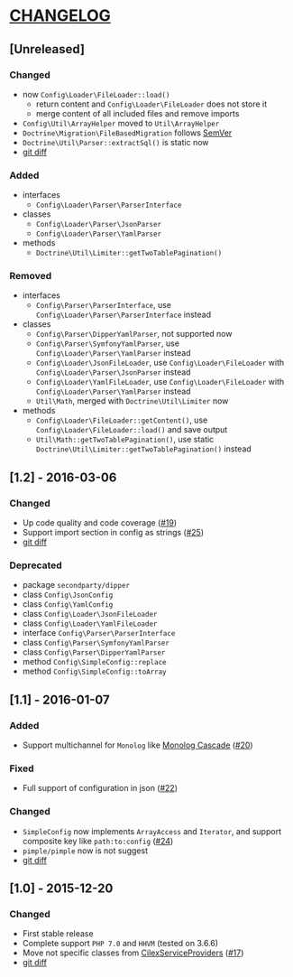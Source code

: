 [CHANGELOG](http://keepachangelog.com)
======================================

## [Unreleased]
### Changed
- now `Config\Loader\FileLoader::load()`
  - return content and `Config\Loader\FileLoader` does not store it
  - merge content of all included files and remove imports
- `Config\Util\ArrayHelper` moved to `Util\ArrayHelper`
- `Doctrine\Migration\FileBasedMigration` follows [SemVer](http://semver.org)
- `Doctrine\Util\Parser::extractSql()` is static now
- [git diff](/../../compare/1.2...master)

### Added
- interfaces
  - `Config\Loader\Parser\ParserInterface`
- classes
  - `Config\Loader\Parser\JsonParser`
  - `Config\Loader\Parser\YamlParser`
- methods
  - `Doctrine\Util\Limiter::getTwoTablePagination()`

### Removed
- interfaces
  - `Config\Parser\ParserInterface`, use `Config\Loader\Parser\ParserInterface` instead
- classes
  - `Config\Parser\DipperYamlParser`, not supported now
  - `Config\Parser\SymfonyYamlParser`, use `Config\Loader\Parser\YamlParser` instead
  - `Config\Loader\JsonFileLoader`, use `Config\Loader\FileLoader` with `Config\Loader\Parser\JsonParser` instead
  - `Config\Loader\YamlFileLoader`, use `Config\Loader\FileLoader` with `Config\Loader\Parser\YamlParser` instead
  - `Util\Math`, merged with `Doctrine\Util\Limiter` now
- methods
  - `Config\Loader\FileLoader::getContent()`, use `Config\Loader\FileLoader::load()` and save output
  - `Util\Math::getTwoTablePagination()`, use static `Doctrine\Util\Limiter::getTwoTablePagination()` instead

## [1.2] - 2016-03-06
### Changed
- Up code quality and code coverage ([#19](../../issues/19))
- Support import section in config as strings ([#25](../../issues/25))
- [git diff](/../../compare/1.1...1.2)

### Deprecated
- package `secondparty/dipper`
- class `Config\JsonConfig`
- class `Config\YamlConfig`
- class `Config\Loader\JsonFileLoader`
- class `Config\Loader\YamlFileLoader`
- interface `Config\Parser\ParserInterface`
- class `Config\Parser\SymfonyYamlParser`
- class `Config\Parser\DipperYamlParser`
- method `Config\SimpleConfig::replace`
- method `Config\SimpleConfig::toArray`

## [1.1] - 2016-01-07
### Added
- Support multichannel for `Monolog` like [Monolog Cascade](https://github.com/theorchard/monolog-cascade)
([#20](/../../issues/20))

### Fixed
- Full support of configuration in json ([#22](/../../issues/22))

### Changed
- `SimpleConfig` now implements `ArrayAccess` and `Iterator`, and support composite key like `path:to:config`
([#24](/../../issues/24))
- `pimple/pimple` now is not suggest
- [git diff](/../../compare/1.0.2...1.1)

## [1.0] - 2015-12-20
### Changed
- First stable release
- Complete support `PHP 7.0` and `HHVM` (tested on 3.6.6)
- Move not specific classes from [CilexServiceProviders](https://github.com/kamilsk/CilexServiceProviders)
  ([#17](/../../issues/17))
- [git diff](/../../compare/0.4.2...1.0)
